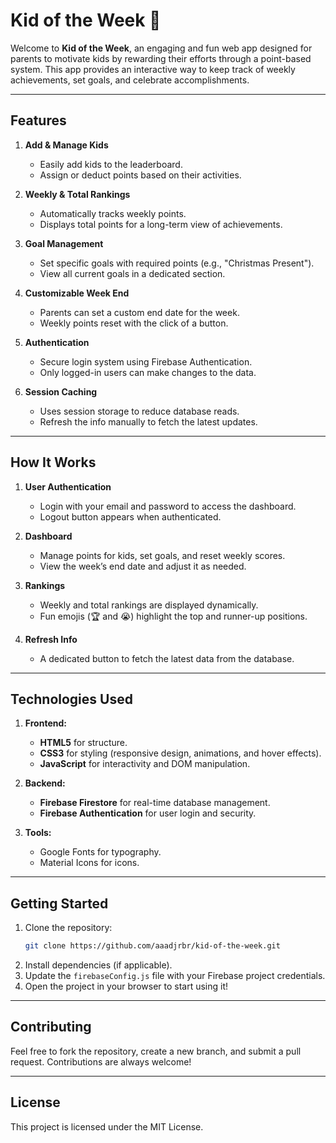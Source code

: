 # **Kid of the Week 🎯**

Welcome to **Kid of the Week**, an engaging and fun web app designed for parents to motivate kids by rewarding their efforts through a point-based system. This app provides an interactive way to keep track of weekly achievements, set goals, and celebrate accomplishments.

---

## **Features**
1. **Add & Manage Kids**
   - Easily add kids to the leaderboard.
   - Assign or deduct points based on their activities.

2. **Weekly & Total Rankings**
   - Automatically tracks weekly points.
   - Displays total points for a long-term view of achievements.

3. **Goal Management**
   - Set specific goals with required points (e.g., "Christmas Present").
   - View all current goals in a dedicated section.

4. **Customizable Week End**
   - Parents can set a custom end date for the week.
   - Weekly points reset with the click of a button.

5. **Authentication**
   - Secure login system using Firebase Authentication.
   - Only logged-in users can make changes to the data.

6. **Session Caching**
   - Uses session storage to reduce database reads.
   - Refresh the info manually to fetch the latest updates.

---

## **How It Works**
1. **User Authentication**
   - Login with your email and password to access the dashboard.
   - Logout button appears when authenticated.

2. **Dashboard**
   - Manage points for kids, set goals, and reset weekly scores.
   - View the week’s end date and adjust it as needed.

3. **Rankings**
   - Weekly and total rankings are displayed dynamically.
   - Fun emojis (🏆 and 😭) highlight the top and runner-up positions.

4. **Refresh Info**
   - A dedicated button to fetch the latest data from the database.

---

## **Technologies Used**
1. **Frontend:**
   - **HTML5** for structure.
   - **CSS3** for styling (responsive design, animations, and hover effects).
   - **JavaScript** for interactivity and DOM manipulation.

2. **Backend:**
   - **Firebase Firestore** for real-time database management.
   - **Firebase Authentication** for user login and security.

3. **Tools:**
   - Google Fonts for typography.
   - Material Icons for icons.

---

## **Getting Started**
1. Clone the repository:
   ```bash
   git clone https://github.com/aaadjrbr/kid-of-the-week.git
   ```
2. Install dependencies (if applicable).
3. Update the `firebaseConfig.js` file with your Firebase project credentials.
4. Open the project in your browser to start using it!

---

## **Contributing**
Feel free to fork the repository, create a new branch, and submit a pull request. Contributions are always welcome!

---

## **License**
This project is licensed under the MIT License.
